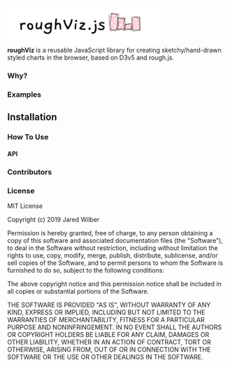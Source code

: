 <img src="https://raw.githubusercontent.com/jwilber/random_data/master/roughViz_Title.png" width="350" alt="roughViz.js"><br>
**roughViz** is a reusable JavaScript library for creating sketchy/hand-drawn styled charts in the browser, based on D3v5 and rough.js.

### Why?



### Examples



## Installation


### How To Use


#### API



### Contributors


### License
MIT License

Copyright (c) 2019 Jared Wilber

Permission is hereby granted, free of charge, to any person obtaining a copy of this software and associated documentation files (the "Software"), to deal in the Software without restriction, including without limitation the rights to use, copy, modify, merge, publish, distribute, sublicense, and/or sell copies of the Software, and to permit persons to whom the Software is furnished to do so, subject to the following conditions:

The above copyright notice and this permission notice shall be included in all copies or substantial portions of the Software.

THE SOFTWARE IS PROVIDED "AS IS", WITHOUT WARRANTY OF ANY KIND, EXPRESS OR IMPLIED, INCLUDING BUT NOT LIMITED TO THE WARRANTIES OF MERCHANTABILITY, FITNESS FOR A PARTICULAR PURPOSE AND NONINFRINGEMENT. IN NO EVENT SHALL THE AUTHORS OR COPYRIGHT HOLDERS BE LIABLE FOR ANY CLAIM, DAMAGES OR OTHER LIABILITY, WHETHER IN AN ACTION OF CONTRACT, TORT OR OTHERWISE, ARISING FROM, OUT OF OR IN CONNECTION WITH THE SOFTWARE OR THE USE OR OTHER DEALINGS IN THE SOFTWARE.
